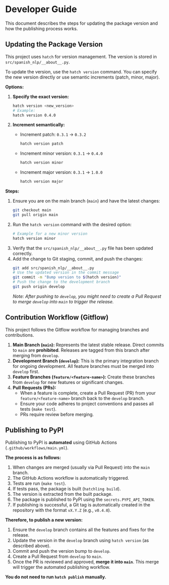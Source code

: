 # Developer Guide

This document describes the steps for updating the package version and how the publishing process works.

## Updating the Package Version

This project uses `hatch` for version management. The version is stored in `src/spanish_nlp/__about__.py`.

To update the version, use the `hatch version` command. You can specify the new version directly or use semantic increments (patch, minor, major).

**Options:**

1.  **Specify the exact version:**
    ```bash
    hatch version <new_version>
    # Example:
    hatch version 0.4.0
    ```

2.  **Increment semantically:**
    *   Increment patch: `0.3.1` -> `0.3.2`
        ```bash
        hatch version patch
        ```
    *   Increment minor version: `0.3.1` -> `0.4.0`
        ```bash
        hatch version minor
        ```
    *   Increment major version: `0.3.1` -> `1.0.0`
        ```bash
        hatch version major
        ```

**Steps:**

1.  Ensure you are on the main branch (`main`) and have the latest changes:
    ```bash
    git checkout main
    git pull origin main
    ```
2.  Run the `hatch version` command with the desired option:
    ```bash
    # Example for a new minor version
    hatch version minor
    ```
3.  Verify that the `src/spanish_nlp/__about__.py` file has been updated correctly.
4.  Add the change to Git staging, commit, and push the changes:
    ```bash
    git add src/spanish_nlp/__about__.py
    # Use the updated version in the commit message
    git commit -m "Bump version to $(hatch version)"
    # Push the change to the development branch
    git push origin develop
    ```
    *Note: After pushing to `develop`, you might need to create a Pull Request to merge `develop` into `main` to trigger the release.*

## Contribution Workflow (Gitflow)

This project follows the Gitflow workflow for managing branches and contributions.

1.  **Main Branch (`main`):** Represents the latest stable release. Direct commits to `main` are **prohibited**. Releases are tagged from this branch after merging from `develop`.
2.  **Development Branch (`develop`):** This is the primary integration branch for ongoing development. All feature branches must be merged into `develop` first.
3.  **Feature Branches (`feature/<feature-name>`):** Create these branches from `develop` for new features or significant changes.
4.  **Pull Requests (PRs):**
    *   When a feature is complete, create a Pull Request (PR) from your `feature/<feature-name>` branch back to the `develop` branch.
    *   Ensure your code adheres to project conventions and passes all tests (`make test`).
    *   PRs require review before merging.

## Publishing to PyPI

Publishing to PyPI is **automated** using GitHub Actions (`.github/workflows/main.yml`).

**The process is as follows:**

1.  When changes are merged (usually via Pull Request) into the `main` branch.
2.  The GitHub Actions workflow is automatically triggered.
3.  Tests are run (`make test`).
4.  If tests pass, the package is built (`hatchling build`).
5.  The version is extracted from the built package.
6.  The package is published to PyPI using the `secrets.PYPI_API_TOKEN`.
7.  If publishing is successful, a Git tag is automatically created in the repository with the format `vX.Y.Z` (e.g., `v0.4.0`).

**Therefore, to publish a new version:**

1.  Ensure the `develop` branch contains all the features and fixes for the release.
2.  Update the version in the `develop` branch using `hatch version` (as described above).
3.  Commit and push the version bump to `develop`.
4.  Create a Pull Request from `develop` to `main`.
5.  Once the PR is reviewed and approved, **merge it into `main`**. This merge will trigger the automated publishing workflow.

**You do not need to run `hatch publish` manually.**
